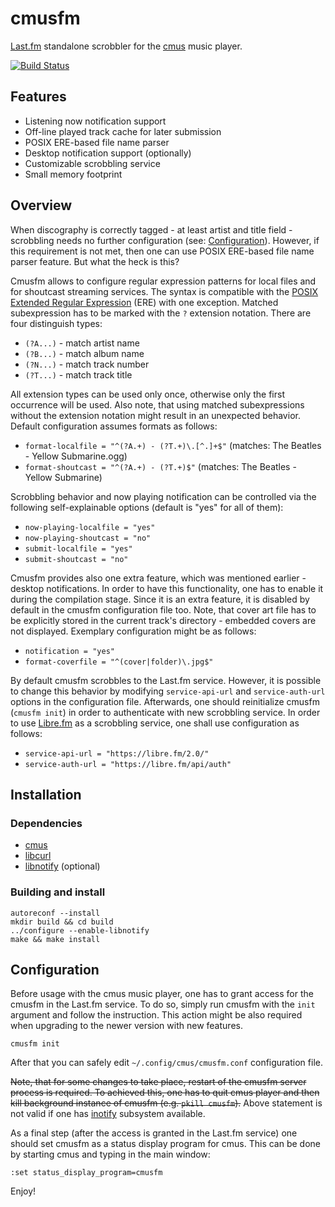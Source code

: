 # cmusfm

[Last.fm](http://www.last.fm/) standalone scrobbler for the [cmus](https://cmus.github.io/) music player.

[![Build Status](https://github.com/Arkq/cmusfm/actions/workflows/build-and-test.yaml/badge.svg)](https://github.com/Arkq/cmusfm/actions/workflows/build-and-test.yaml)

## Features

* Listening now notification support
* Off-line played track cache for later submission
* POSIX ERE-based file name parser
* Desktop notification support (optionally)
* Customizable scrobbling service
* Small memory footprint

## Overview

When discography is correctly tagged - at least artist and title field - scrobbling needs no
further configuration (see: [Configuration](#configuration)). However, if this requirement is not
met, then one can use POSIX ERE-based file name parser feature. But what the heck is this?

Cmusfm allows to configure regular expression patterns for local files and for shoutcast streaming
services. The syntax is compatible with the [POSIX Extended Regular
Expression](http://en.wikipedia.org/wiki/Regular_expression#Standards) (ERE) with one exception.
Matched subexpression has to be marked with the `?` extension notation. There are four distinguish
types:

* `(?A...)` - match artist name
* `(?B...)` - match album name
* `(?N...)` - match track number
* `(?T...)` - match track title

All extension types can be used only once, otherwise only the first occurrence will be used. Also
note, that using matched subexpressions without the extension notation might result in an
unexpected behavior. Default configuration assumes formats as follows:

* `format-localfile = "^(?A.+) - (?T.+)\.[^.]+$"` (matches: The Beatles - Yellow Submarine.ogg)
* `format-shoutcast = "^(?A.+) - (?T.+)$"` (matches: The Beatles - Yellow Submarine)

Scrobbling behavior and now playing notification can be controlled via the following
self-explainable options (default is "yes" for all of them):

* `now-playing-localfile = "yes"`
* `now-playing-shoutcast = "no"`
* `submit-localfile = "yes"`
* `submit-shoutcast = "no"`

Cmusfm provides also one extra feature, which was mentioned earlier - desktop notifications. In
order to have this functionality, one has to enable it during the compilation stage. Since it is
an extra feature, it is disabled by default in the cmusfm configuration file too. Note, that cover
art file has to be explicitly stored in the current track's directory - embedded covers are not
displayed. Exemplary configuration might be as follows:

* `notification = "yes"`
* `format-coverfile = "^(cover|folder)\.jpg$"`

By default cmusfm scrobbles to the Last.fm service. However, it is possible to change this
behavior by modifying `service-api-url` and `service-auth-url` options in the configuration file.
Afterwards, one should reinitialize cmusfm (`cmusfm init`) in order to authenticate with new
scrobbling service. In order to use [Libre.fm](https://libre.fm/) as a scrobbling service, one
shall use configuration as follows:

* `service-api-url = "https://libre.fm/2.0/"`
* `service-auth-url = "https://libre.fm/api/auth"`


## Installation

### Dependencies

* [cmus](https://cmus.github.io/)
* [libcurl](https://curl.haxx.se/libcurl/)
* [libnotify](https://developer.gnome.org/libnotify/) (optional)

### Building and install

```shell
autoreconf --install
mkdir build && cd build
../configure --enable-libnotify
make && make install
```

## Configuration

Before usage with the cmus music player, one has to grant access for the cmusfm in the Last.fm
service. To do so, simply run cmusfm with the `init` argument and follow the instruction. This
action might be also required when upgrading to the newer version with new features.

```shell
cmusfm init
```

After that you can safely edit `~/.config/cmus/cmusfm.conf` configuration file.

~~Note, that for some changes to take place, restart of the cmusfm server process is required. To
achieved this, one has to quit cmus player and then kill background instance of cmusfm (e.g. `pkill
cmusfm`).~~ Above statement is not valid if one has [inotify](http://en.wikipedia.org/wiki/Inotify)
subsystem available.

As a final step (after the access is granted in the Last.fm service) one should set cmusfm as a
status display program for cmus. This can be done by starting cmus and typing in the main window:

```shell
:set status_display_program=cmusfm
```

Enjoy!
